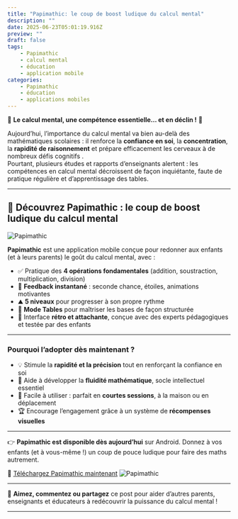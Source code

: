 ```yaml
---
title: "Papimathic: le coup de boost ludique du calcul mental"
description: ""
date: 2025-06-23T05:01:19.916Z
preview: ""
draft: false
tags:
    - Papimathic
    - calcul mental
    - éducation
    - application mobile
categories:
    - Papimathic
    - éducation
    - applications mobiles
---
```


🧠 **Le calcul mental, une compétence essentielle… et en déclin !** 🧠

Aujourd’hui, l’importance du calcul mental va bien au-delà des mathématiques scolaires : il renforce la **confiance en soi**, la **concentration**, la **rapidité de raisonnement** et prépare efficacement les cerveaux à de nombreux défis cognitifs .  
Pourtant, plusieurs études et rapports d’enseignants alertent : les compétences en calcul mental décroissent de façon inquiétante, faute de pratique régulière et d’apprentissage des tables.

---

## 🎉 Découvrez **Papimathic** : le coup de boost ludique du calcul mental

![Papimathic](https://papimathic.ansicode.fr/images/title.png)

**Papimathic** est une application mobile conçue pour redonner aux enfants (et à leurs parents) le goût du calcul mental, avec :

- ✅ Pratique des **4 opérations fondamentales** (addition, soustraction, multiplication, division)
- 🌟 **Feedback instantané** : seconde chance, étoiles, animations motivantes
- ⛰️ **5 niveaux** pour progresser à son propre rythme
- 🔢 **Mode Tables** pour maîtriser les bases de façon structurée
- 🎨 Interface **rétro et attachante**, conçue avec des experts pédagogiques et testée par des enfants

---

### Pourquoi l’adopter dès maintenant ?

- 💡 Stimule la **rapidité et la précision** tout en renforçant la confiance en soi
- 🧠 Aide à développer la **fluidité mathématique**, socle intellectuel essentiel
- 📱 Facile à utiliser : parfait en **courtes sessions**, à la maison ou en déplacement
- 🏆 Encourage l’engagement grâce à un système de **récompenses visuelles**

---

👉 **Papimathic est disponible dès aujourd’hui** sur Android. Donnez à vos enfants (et à vous-même !) un coup de pouce ludique pour faire des maths autrement.

🔗 [Téléchargez Papimathic maintenant](http://papimathic.ansicode.fr)
![Papimathic](https://papimathic.ansicode.fr/images/favicon.png)

---

🔁 **Aimez, commentez ou partagez** ce post pour aider d’autres parents, enseignants et éducateurs à redécouvrir la puissance du calcul mental !

---
